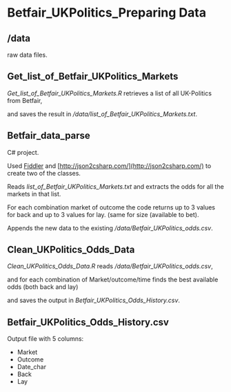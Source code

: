Betfair_UKPolitics_Preparing Data
=======================

/data
-----
raw data files.

Get_list_of_Betfair_UKPolitics_Markets
--------------------------------------
*Get_list_of_Betfair_UKPolitics_Markets.R* retrieves a list of all UK-Politics from Betfair,  

and saves the result in */data/list_of_Betfair_UKPolitics_Markets.txt*.


Betfair_data_parse
------------------
C# project.  

Used [Fiddler](http://www.telerik.com/fiddler) and [http://json2csharp.com/](http://json2csharp.com/) to create two of the classes.  

Reads *list_of_Betfair_UKPolitics_Markets.txt* and extracts the odds for all the markets in that list.  

For each combination market of outcome the code returns up to 3 values for back and up to 3 values for lay. (same for size (available to bet).  

Appends the new data to the existing */data/Betfair_UKPolitics_odds.csv*.


Clean_UKPolitics_Odds_Data
--------------------------
*Clean_UKPolitics_Odds_Data.R* reads */data/Betfair_UKPolitics_odds.csv*,  

and for each combination of Market/outcome/time finds the best available odds (both back and lay)  

and saves the output in *Betfair_UKPolitics_Odds_History.csv*.

Betfair_UKPolitics_Odds_History.csv
-----------------------------------
Output file with 5 columns:
- Market 
- Outcome
- Date_char
- Back
- Lay
